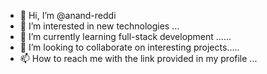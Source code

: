 - 👋 Hi, I’m @anand-reddi
- 👀 I’m interested in new technologies ...
- 🌱 I’m currently learning full-stack development ......
- 💞️ I’m looking to collaborate on interesting projects.....
- 📫 How to reach me with the link provided in my profile  ...

<!---
Anand-reddi/anand-reddi is a ✨ special ✨ repository because its `README.md` (this file) appears on your GitHub profile.
You can click the Preview link to take a look at your changes.
--->
